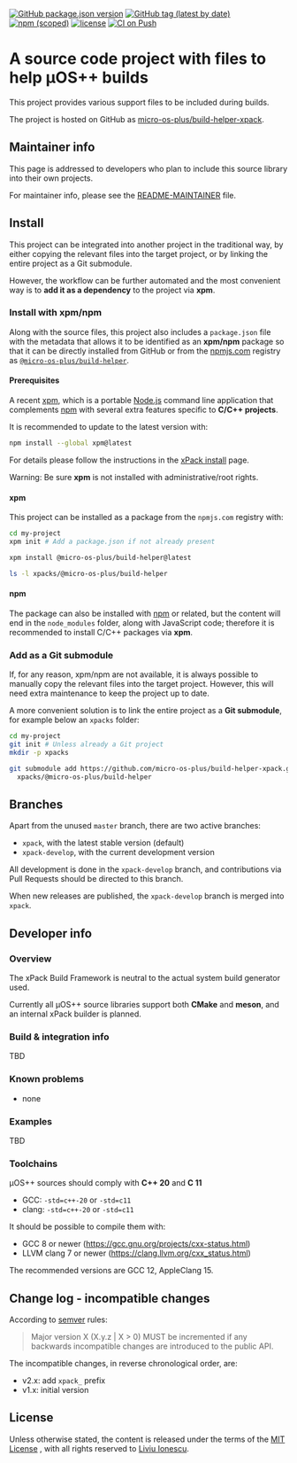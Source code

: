 [![GitHub package.json version](https://img.shields.io/github/package-json/v/micro-os-plus/build-helper-xpack)](https://github.com/micro-os-plus/build-helper-xpack/blob/xpack/package.json)
[![GitHub tag (latest by date)](https://img.shields.io/github/v/tag/micro-os-plus/build-helper-xpack)](https://github.com/micro-os-plus/build-helper-xpack/tags/)
[![npm (scoped)](https://img.shields.io/npm/v/@micro-os-plus/build-helper.svg?color=blue)](https://www.npmjs.com/package/@micro-os-plus/build-helper/)
[![license](https://img.shields.io/github/license/micro-os-plus/build-helper-xpack)](https://github.com/micro-os-plus/build-helper-xpack/blob/xpack/LICENSE)
[![CI on Push](https://github.com/micro-os-plus/build-helper-xpack/actions/workflows/ci.yml/badge.svg)](https://github.com/micro-os-plus/build-helper-xpack/actions/workflows/ci.yml)

# A source code project with files to help µOS++ builds

This project provides various support files to be included during builds.

The project is hosted on GitHub as
[micro-os-plus/build-helper-xpack](https://github.com/micro-os-plus/build-helper-xpack).

## Maintainer info

This page is addressed to developers who plan to include this source
library into their own projects.

For maintainer info, please see the
[README-MAINTAINER](README-MAINTAINER.md) file.

## Install

This project can be integrated into another project
in the traditional way,
by either copying the relevant files into the target project, or by linking
the entire project as a Git submodule.

However, the workflow can be further automated and the most convenient way is
to **add it as a dependency** to the project via **xpm**.

### Install with xpm/npm

Along with the source files, this project also includes a
`package.json` file with the metadata that allows it to be identified as an
**xpm/npm** package so that it can be directly installed from GitHub or
from the [npmjs.com](https://www.npmjs.com) registry as
[`@micro-os-plus/build-helper`](https://www.npmjs.com/package/@micro-os-plus/build-helper).

#### Prerequisites

A recent [xpm](https://xpack.github.io/xpm/),
which is a portable [Node.js](https://nodejs.org/) command line application
that complements [npm](https://docs.npmjs.com)
with several extra features specific to
**C/C++ projects**.

It is recommended to update to the latest version with:

```sh
npm install --global xpm@latest
```

For details please follow the instructions in the
[xPack install](https://xpack.github.io/install/) page.

Warning: Be sure **xpm** is not installed with administrative/root rights.

#### xpm

This project can be installed as a package from the
`npmjs.com` registry with:

```sh
cd my-project
xpm init # Add a package.json if not already present

xpm install @micro-os-plus/build-helper@latest

ls -l xpacks/@micro-os-plus/build-helper
```

#### npm

The package can also be installed with [npm](https://docs.npmjs.com)
or related, but the content will end in the `node_modules` folder,
along with JavaScript code;
therefore it is recommended to install C/C++ packages via **xpm**.

### Add as a Git submodule

If, for any reason, xpm/npm are not available, it is always possible
to manually copy the relevant files into the target
project. However, this will need extra maintenance to keep the
project up to date.

A more convenient
solution is to link the entire project as a **Git submodule**,
for example below an `xpacks` folder:

```sh
cd my-project
git init # Unless already a Git project
mkdir -p xpacks

git submodule add https://github.com/micro-os-plus/build-helper-xpack.git \
  xpacks/@micro-os-plus/build-helper
```

## Branches

Apart from the unused `master` branch, there are two active branches:

- `xpack`, with the latest stable version (default)
- `xpack-develop`, with the current development version

All development is done in the `xpack-develop` branch, and contributions via
Pull Requests should be directed to this branch.

When new releases are published, the `xpack-develop` branch is merged
into `xpack`.

## Developer info

### Overview

The xPack Build Framework is neutral to the actual system build generator
used.

Currently all µOS++ source libraries support both **CMake** and **meson**,
and an internal xPack builder is planned.

### Build & integration info

TBD

### Known problems

- none

### Examples

TBD

### Toolchains

µOS++ sources should comply with **C++ 20** and **C 11**

- GCC: `-std=c++-20` or `-std=c11`
- clang: `-std=c++-20` or `-std=c11`

It should be possible to compile them with:

- GCC 8 or newer (https://gcc.gnu.org/projects/cxx-status.html)
- LLVM clang 7 or newer (https://clang.llvm.org/cxx_status.html)

The recommended versions are GCC 12, AppleClang 15.

## Change log - incompatible changes

According to [semver](https://semver.org) rules:

> Major version X (X.y.z | X > 0) MUST be incremented if any
backwards incompatible changes are introduced to the public API.

The incompatible changes, in reverse chronological order,
are:

- v2.x: add `xpack_` prefix
- v1.x: initial version

## License

Unless otherwise stated, the content is released under the terms of the
[MIT License](https://opensource.org/licenses/mit/)
,
with all rights reserved to
[Liviu Ionescu](https://github.com/ilg-ul).

